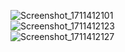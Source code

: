 ![Screenshot_1711412101](https://github.com/Nathesky/DailyApp-RN/assets/132522541/156cba29-0f14-4db0-8166-550f396cc26b)
<br>
![Screenshot_1711412123](https://github.com/Nathesky/DailyApp-RN/assets/132522541/e68b3ff4-9dd1-48ed-81b9-7cd9231f775e)
<br>
![Screenshot_1711412127](https://github.com/Nathesky/DailyApp-RN/assets/132522541/72f719f0-85c5-4736-8893-e88b63dc7f63)
